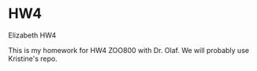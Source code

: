 # HW4
Elizabeth HW4

This is my homework for HW4 ZOO800 with Dr. Olaf. We will probably use Kristine's repo. 